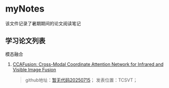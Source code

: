 # myNotes
该文件记录了暑期期间的论文阅读笔记


## 学习论文列表

模态融合

1. [CCAFusion: Cross-Modal Coordinate Attention  Network for Infrared and Visible Image Fusion](./CCAFusion.md)
    > github地址：[暂无代码20250715](https://github.com/Li-Xiaoling/CCAFusion)；
    > 发表位置：TCSVT；
